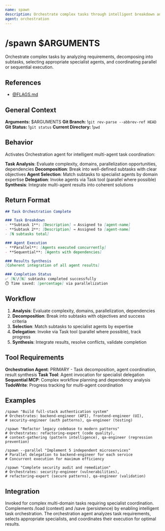 ```yaml
---
name: spawn
description: Orchestrate complex tasks through intelligent breakdown and specialist agent delegation
agent: orchestration
---
```


# /spawn $ARGUMENTS

Orchestrate complex tasks by analyzing requirements, decomposing into subtasks, selecting appropriate specialist agents, and coordinating parallel or sequential execution.

## References
- [@FLAGS.md](../FLAGS.md)

## General Context
**Arguments:** $ARGUMENTS
**Git Branch:** !`git rev-parse --abbrev-ref HEAD`
**Git Status:** !`git status`
**Current Directory:** !`pwd`

## Behavior

Activates Orchestration agent for intelligent multi-agent task coordination:

**Task Analysis**: Evaluate complexity, domains, parallelization opportunities, dependencies
**Decomposition**: Break into well-defined subtasks with clear objectives
**Agent Selection**: Match subtasks to specialist agents by domain expertise
**Delegation**: Invoke agents via Task tool (parallel where possible)
**Synthesis**: Integrate multi-agent results into coherent solutions

## Return Format

```markdown
## Task Orchestration Complete

### Task Breakdown
- **Subtask 1**: [Description] → Assigned to [agent-name]
- **Subtask 2**: [Description] → Assigned to [agent-name]
- [N subtasks total]

### Agent Execution
- **Parallel**: [Agents executed concurrently]
- **Sequential**: [Agents with dependencies]

### Results Synthesis
[Coherent integration of all agent results]

### Completion Status
✅ [N]/[N] subtasks completed successfully
⏱️ Time saved: [percentage] via parallelization
```

## Workflow

1. **Analysis**: Evaluate complexity, domains, parallelization, dependencies
2. **Decomposition**: Break into subtasks with objectives and success criteria
3. **Selection**: Match subtasks to specialist agents by expertise
4. **Delegation**: Invoke via Task tool (parallel where possible), track progress
5. **Synthesis**: Integrate results, resolve conflicts, validate completion

## Tool Requirements

**Orchestration Agent**: PRIMARY - Task decomposition, agent coordination, result synthesis
**Task Tool**: Agent invocation for specialist delegation
**Sequential MCP**: Complex workflow planning and dependency analysis
**TodoWrite**: Progress tracking for multi-agent coordination

## Examples

```
/spawn "Build full-stack authentication system"
# Orchestrates: backend-engineer (API), frontend-engineer (UI),
# security-engineer (auth patterns), qa-engineer (testing)

/spawn "Refactor legacy codebase to modern patterns"
# Orchestrates: refactoring-expert (code quality),
# context-gathering (pattern intelligence), qa-engineer (regression prevention)

/spawn --parallel "Implement 5 independent microservices"
# Parallel delegation to backend-engineer for each service
# Concurrent execution for maximum efficiency

/spawn "Complete security audit and remediation"
# Orchestrates: security-engineer (vulnerabilities),
# refactoring-expert (secure patterns), qa-engineer (validation)
```

## Integration

Invoked for complex multi-domain tasks requiring specialist coordination. Complements /load (context) and /save (persistence) by enabling intelligent task orchestration. The orchestration agent analyzes task requirements, selects appropriate specialists, and coordinates their execution for optimal results.
